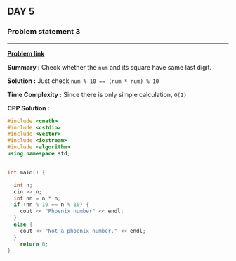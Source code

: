 ## DAY 5

### **Problem statement 3**

---

[**Problem link**](https://www.hackerrank.com/contests/day-5-of-30/challenges/compare-and-compile)

**Summary :** Check whether the `num` and its square have same last digit.

**Solution :** Just check `num % 10 == (num * num) % 10`

**Time Complexity :** Since there is only simple calculation, `O(1)`

**CPP Solution :**

```cpp
#include <cmath>
#include <cstdio>
#include <vector>
#include <iostream>
#include <algorithm>
using namespace std;


int main() {

  int n;
  cin >> n;
  int nn = n * n;
  if (nn % 10 == n % 10) {
    cout << "Phoenix number" << endl;
  }
  else {
    cout << "Not a phoenix number." << endl;
  }
    return 0;
}

```
